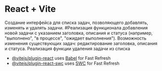 # React + Vite

Создание интерфейса для списка задач, позволяющего добавлять, изменять и удалять задачи.
#Реализация функционала добавления новой задачи с указанием заголовка, описания и статуса (например, "выполнено", "в процессе", "ожидает выполнения").
Возможность изменения существующих задач: редактирование заголовка, описания и статуса.
Реализация функции удаления задачи из списка

- [@vitejs/plugin-react](https://github.com/vitejs/vite-plugin-react/blob/main/packages/plugin-react/README.md) uses [Babel](https://babeljs.io/) for Fast Refresh
- [@vitejs/plugin-react-swc](https://github.com/vitejs/vite-plugin-react-swc) uses [SWC](https://swc.rs/) for Fast Refresh
